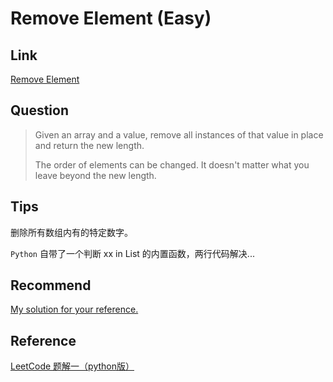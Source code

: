 # Remove Element (Easy)

## Link

[Remove Element](https://leetcode.com/problems/remove-element/)

## Question

> Given an array and a value, remove all instances of that value in place and return the new length.
> 
> The order of elements can be changed. It doesn't matter what you leave beyond the new length.

## Tips

删除所有数组内有的特定数字。

`Python` 自带了一个判断 xx in List 的内置函数，两行代码解决...

## Recommend

[My solution for your reference.](https://leetcode.com/discuss/3753/my-solution-for-your-reference)

## Reference

[LeetCode 题解一（python版）](https://www.zybuluo.com/chanvee/note/52853)
